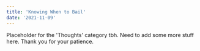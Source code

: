 ```yaml
---
title: 'Knowing When to Bail'
date: '2021-11-09'
---
```


Placeholder for the 'Thoughts' category tbh. Need to add some more stuff here. Thank you for your patience.
